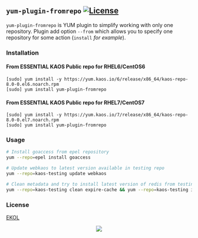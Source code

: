 ## `yum-plugin-fromrepo` [![License](https://gh.kaos.io/ekol.svg)](https://essentialkaos.com/ekol)

`yum-plugin-fromrepo` is YUM plugin to simplify working with only one repository. Plugin add option `--from` which allows you to specify one repository for some action (`install` _for example_).

### Installation

#### From ESSENTIAL KAOS Public repo for RHEL6/CentOS6

```
[sudo] yum install -y https://yum.kaos.io/6/release/x86_64/kaos-repo-8.0-0.el6.noarch.rpm
[sudo] yum install yum-plugin-fromrepo
```

#### From ESSENTIAL KAOS Public repo for RHEL7/CentOS7

```
[sudo] yum install -y https://yum.kaos.io/7/release/x86_64/kaos-repo-8.0-0.el7.noarch.rpm
[sudo] yum install yum-plugin-fromrepo
```

### Usage

```bash
# Install goaccess from epel repository
yum --repo=epel install goaccess

# Update webkaos to latest version available in testing repo
yum --repo=kaos-testing update webkaos

# Clean metadata and try to install latest version of redis from testing repo
yum --repo=kaos-testing clean expire-cache && yum --repo=kaos-testing install redis
```

### License

[EKOL](https://essentialkaos.com/ekol)

<p align="center"><a href="https://essentialkaos.com"><img src="https://gh.kaos.io/ekgh.svg"/></a></p>
